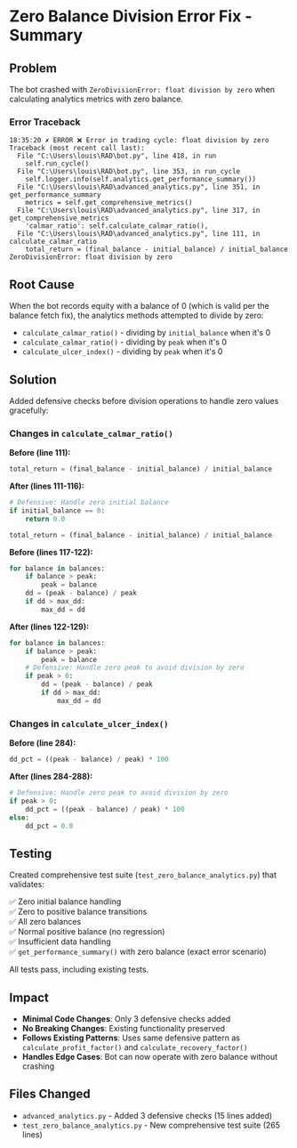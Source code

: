 # Zero Balance Division Error Fix - Summary

## Problem
The bot crashed with `ZeroDivisionError: float division by zero` when calculating analytics metrics with zero balance.

### Error Traceback
```
18:35:20 ✗ ERROR ❌ Error in trading cycle: float division by zero
Traceback (most recent call last):
  File "C:\Users\louis\RAD\bot.py", line 418, in run
    self.run_cycle()
  File "C:\Users\louis\RAD\bot.py", line 353, in run_cycle
    self.logger.info(self.analytics.get_performance_summary())
  File "C:\Users\louis\RAD\advanced_analytics.py", line 351, in get_performance_summary
    metrics = self.get_comprehensive_metrics()
  File "C:\Users\louis\RAD\advanced_analytics.py", line 317, in get_comprehensive_metrics
    'calmar_ratio': self.calculate_calmar_ratio(),
  File "C:\Users\louis\RAD\advanced_analytics.py", line 111, in calculate_calmar_ratio
    total_return = (final_balance - initial_balance) / initial_balance
ZeroDivisionError: float division by zero
```

## Root Cause
When the bot records equity with a balance of 0 (which is valid per the balance fetch fix), the analytics methods attempted to divide by zero:
- `calculate_calmar_ratio()` - dividing by `initial_balance` when it's 0
- `calculate_calmar_ratio()` - dividing by `peak` when it's 0
- `calculate_ulcer_index()` - dividing by `peak` when it's 0

## Solution
Added defensive checks before division operations to handle zero values gracefully:

### Changes in `calculate_calmar_ratio()`

**Before (line 111):**
```python
total_return = (final_balance - initial_balance) / initial_balance
```

**After (lines 111-116):**
```python
# Defensive: Handle zero initial balance
if initial_balance == 0:
    return 0.0

total_return = (final_balance - initial_balance) / initial_balance
```

**Before (lines 117-122):**
```python
for balance in balances:
    if balance > peak:
        peak = balance
    dd = (peak - balance) / peak
    if dd > max_dd:
        max_dd = dd
```

**After (lines 122-129):**
```python
for balance in balances:
    if balance > peak:
        peak = balance
    # Defensive: Handle zero peak to avoid division by zero
    if peak > 0:
        dd = (peak - balance) / peak
        if dd > max_dd:
            max_dd = dd
```

### Changes in `calculate_ulcer_index()`

**Before (line 284):**
```python
dd_pct = ((peak - balance) / peak) * 100
```

**After (lines 284-288):**
```python
# Defensive: Handle zero peak to avoid division by zero
if peak > 0:
    dd_pct = ((peak - balance) / peak) * 100
else:
    dd_pct = 0.0
```

## Testing
Created comprehensive test suite (`test_zero_balance_analytics.py`) that validates:

✅ Zero initial balance handling  
✅ Zero to positive balance transitions  
✅ All zero balances  
✅ Normal positive balance (no regression)  
✅ Insufficient data handling  
✅ `get_performance_summary()` with zero balance (exact error scenario)  

All tests pass, including existing tests.

## Impact
- **Minimal Code Changes**: Only 3 defensive checks added
- **No Breaking Changes**: Existing functionality preserved
- **Follows Existing Patterns**: Uses same defensive pattern as `calculate_profit_factor()` and `calculate_recovery_factor()`
- **Handles Edge Cases**: Bot can now operate with zero balance without crashing

## Files Changed
- `advanced_analytics.py` - Added 3 defensive checks (15 lines added)
- `test_zero_balance_analytics.py` - New comprehensive test suite (265 lines)

